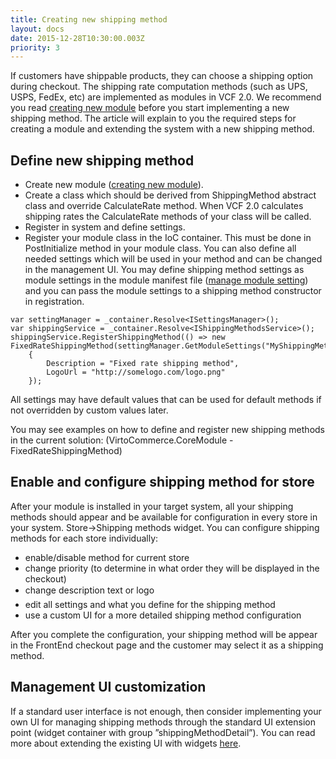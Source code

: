 ```yaml
---
title: Creating new shipping method
layout: docs
date: 2015-12-28T10:30:00.003Z
priority: 3
---
```

If customers have shippable products, they can choose a shipping option during checkout. The shipping rate computation methods (such as UPS, USPS, FedEx, etc) are implemented as modules in VCF 2.0. We recommend you read [creating new module](docs/vc2devguide/working-with-platform-manager/extending-functionality/creating-new-module) before you start implementing a new shipping method. The article will explain to you the required steps for creating a module and extending the system with a new shipping method.

## Define new shipping method

* Create new module ([creating new module](docs/vc2devguide/working-with-platform-manager/extending-functionality/creating-new-module)).
* Create a class which should be derived from ShippingMethod abstract class and override CalculateRate method. When VCF 2.0 calculates shipping rates the CalculateRate methods of your class will be called.
* Register in system and define settings.
* Register your module class in the IoC container. This must be done in PostInitialize method in your module class. You can also define all needed settings which will be used in your method and can be changed in the management UI. You may define shipping method settings as module settings in the module manifest file ([manage module setting](docs/vc2devguide/working-with-platform-manager/extending-functionality/managing-module-settings)) and you can pass the module settings to a shipping method constructor in registration.  
  
```
var settingManager = _container.Resolve<ISettingsManager>();
var shippingService = _container.Resolve<IShippingMethodsService>();
shippingService.RegisterShippingMethod(() => new FixedRateShippingMethod(settingManager.GetModuleSettings("MyShippingMethodModule"))
  	{
    	Description = "Fixed rate shipping method",
   		LogoUrl = "http://somelogo.com/logo.png"
	});
```

All settings may have default values that can be used for default methods if not overridden by custom values later.

You may see examples on how to define and register new shipping methods in the current solution: (VirtoCommerce.CoreModule - FixedRateShippingMethod)

## Enable and configure shipping method for store

After your module is installed in your target system, all your shipping methods should appear and be available for configuration in every store in your system. Store->Shipping methods widget. You can configure shipping methods for each store individually:
* enable/disable method for current store
* change priority (to determine in what order they will be displayed in the checkout)
* change description text or logo
* edit all settings and what you define for the shipping method
* use a custom UI for a more detailed shipping method configuration

After you complete the configuration, your shipping method will be appear in the FrontEnd checkout page and the customer may select it as a shipping method.

## Management UI customization

If a standard user interface is not enough, then consider implementing your own UI for managing shipping methods through the standard UI extension point (widget container with group ”shippingMethodDetail”). You can read more about extending the existing UI with widgets [here](docs/vc2devguide/working-with-platform-manager/basic-functions/widgets).
